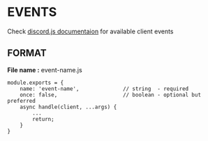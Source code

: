 # EVENTS

Check [discord.js documentaion](https://discord.js.org/) for available client events

## FORMAT

**File name :** event-name.js

```
module.exports = {
    name: 'event-name',              // string  - required
    once: false,                     // boolean - optional but preferred
    async handle(client, ...args) {
        ...
        return;
    }
}
```
